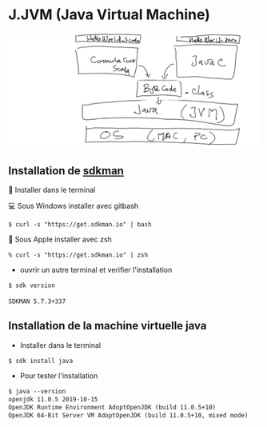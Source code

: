 # J.JVM (Java Virtual Machine)

![image](images/HelloWorld.png)

## Installation de [sdkman](https://sdkman.io)

:round_pushpin: Installer dans le terminal

:computer: Sous Windows installer avec gitbash

```
$ curl -s "https://get.sdkman.io" | bash
```

:apple: Sous Apple installer avec zsh

```
% curl -s "https://get.sdkman.io" | zsh
```

* ouvrir un autre terminal et verifier l'installation

```
$ sdk version  

SDKMAN 5.7.3+337
```


## Installation de la machine virtuelle java

* Installer dans le terminal

```
$ sdk install java
```

* Pour tester l'installation

```
$ java --version
openjdk 11.0.5 2019-10-15
OpenJDK Runtime Environment AdoptOpenJDK (build 11.0.5+10)
OpenJDK 64-Bit Server VM AdoptOpenJDK (build 11.0.5+10, mixed mode)
```
